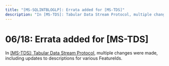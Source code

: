 ```yaml
---
title: "[MS-SQLINTBLOGLP]: Errata added for [MS-TDS]"
description: "In [MS-TDS]: Tabular Data Stream Protocol, multiple changes were made, including updates to descriptions for various FeatureIds."
---
```


# 06/18: Errata added for [MS-TDS]

<p>In <span><a href="https://winprotocoldoc.blob.core.windows.net/productionwindowsarchives/MS-TDS/%5bMS-TDS%5d-180316-errata.pdf">[MS-TDS]:
Tabular Data Stream Protocol</a></span>, multiple changes were made, including
updates to descriptions for various FeatureIds.</p>
<p><a id="EndOfDocument_ST"></a></p>

                